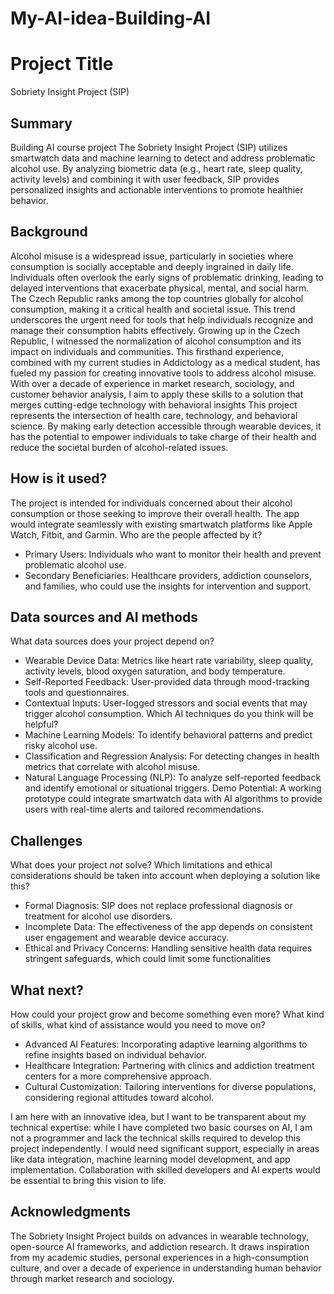 # My-AI-idea-Building-AI


# Project Title

Sobriety Insight Project (SIP)

## Summary

Building AI course project
The Sobriety Insight Project (SIP) utilizes smartwatch data and machine learning to detect and address problematic alcohol use. By analyzing biometric data (e.g., heart rate, sleep quality, activity levels) and combining it with user feedback, SIP provides personalized insights and actionable interventions to promote healthier behavior.

## Background

Alcohol misuse is a widespread issue, particularly in societies where consumption is socially acceptable and deeply ingrained in daily life. Individuals often overlook the early signs of problematic drinking, leading to delayed interventions that exacerbate physical, mental, and social harm.
The Czech Republic ranks among the top countries globally for alcohol consumption, making it a critical health and societal issue. This trend underscores the urgent need for tools that help individuals recognize and manage their consumption habits effectively.
Growing up in the Czech Republic, I witnessed the normalization of alcohol consumption and its impact on individuals and communities. This firsthand experience, combined with my current studies in Addictology as a medical student, has fueled my passion for creating innovative tools to address alcohol misuse. With over a decade of experience in market research, sociology, and customer behavior analysis, I aim to apply these skills to a solution that merges cutting-edge technology with behavioral insights
This project represents the intersection of health care, technology, and behavioral science. By making early detection accessible through wearable devices, it has the potential to empower individuals to take charge of their health and reduce the societal burden of alcohol-related issues.


## How is it used?

The project is intended for individuals concerned about their alcohol consumption or those seeking to improve their overall health. The app would integrate seamlessly with existing smartwatch platforms like Apple Watch, Fitbit, and Garmin.
Who are the people affected by it?
* Primary Users: Individuals who want to monitor their health and prevent problematic alcohol use.
* Secondary Beneficiaries: Healthcare providers, addiction counselors, and families, who could use the insights for intervention and support.


## Data sources and AI methods
What data sources does your project depend on?
* Wearable Device Data: Metrics like heart rate variability, sleep quality, activity levels, blood oxygen saturation, and body temperature.
* Self-Reported Feedback: User-provided data through mood-tracking tools and questionnaires.
* Contextual Inputs: User-logged stressors and social events that may trigger alcohol consumption.
Which AI techniques do you think will be helpful?
* Machine Learning Models: To identify behavioral patterns and predict risky alcohol use.
* Classification and Regression Analysis: For detecting changes in health metrics that correlate with alcohol misuse.
* Natural Language Processing (NLP): To analyze self-reported feedback and identify emotional or situational triggers.
Demo Potential: A working prototype could integrate smartwatch data with AI algorithms to provide users with real-time alerts and tailored recommendations.


## Challenges

What does your project _not_ solve? Which limitations and ethical considerations should be taken into account when deploying a solution like this?
* Formal Diagnosis: SIP does not replace professional diagnosis or treatment for alcohol use disorders.
* Incomplete Data: The effectiveness of the app depends on consistent user engagement and wearable device accuracy.
* Ethical and Privacy Concerns: Handling sensitive health data requires stringent safeguards, which could limit some functionalities


## What next?

How could your project grow and become something even more? What kind of skills, what kind of assistance would you  need to move on? 
* Advanced AI Features: Incorporating adaptive learning algorithms to refine insights based on individual behavior.
* Healthcare Integration: Partnering with clinics and addiction treatment centers for a more comprehensive approach.
* Cultural Customization: Tailoring interventions for diverse populations, considering regional attitudes toward alcohol.

I am here with an innovative idea, but I want to be transparent about my technical expertise: while I have completed two basic courses on AI, I am not a programmer and lack the technical skills required to develop this project independently. I would need significant support, especially in areas like data integration, machine learning model development, and app implementation. Collaboration with skilled developers and AI experts would be essential to bring this vision to life.

## Acknowledgments

The Sobriety Insight Project builds on advances in wearable technology, open-source AI frameworks, and addiction research. It draws inspiration from my academic studies, personal experiences in a high-consumption culture, and over a decade of experience in understanding human behavior through market research and sociology.
